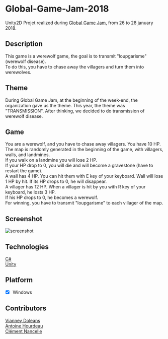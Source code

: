 # Global-Game-Jam-2018

 Unity2D Projet realized during [Global Game Jam](https://globalgamejam.org/), from 26 to 28 january 2018.

## Description

This game is a werewolf game, the goal is to transmit "loupgarisme" (werewolf disease).  
To do this, you have to chase away the villagers and turn them into werewolves.

## Theme

During Global Game Jam, at the beginning of the week-end, the organization gave us the theme. This year, the theme was "TRANSMISSION". After thinking, we decided to do transmission of werewolf disease.

## Game

You are a werewolf, and you have to chase away villagers. You have 10 HP.  
The map is randomly generated in the beginning of the game, with villagers, walls, and landmines.  
If you walk on a landmine you will lose 2 HP.  
If your HP drop to 0, you will die and will become a gravestone (have to restart the game).  
A wall has 4 HP. You can hit them with E key of your keyboard.
Wall will lose 1 HP by hit. If its HP drops to 0, he will disappear.  
A villager has 12 HP. When a villager is hit by you with R key of your keyboard, he losts 3 HP.  
If his HP drops to 0, he becomes a werewolf.  
For winning, you have to transmit "loupgarisme" to each villager of the map.

## Screenshot

![screenshot](./Screenshots/werewolf_transmission.png)  

## Technologies

[C#](https://docs.microsoft.com/en-us/dotnet/csharp/)  
[Unity](https://unity.com/)

## Platform

- [x] Windows  

## Contributors

[Vianney Doleans](https://github.com/VianneyDoleans)  
[Antoine Hourdeau](https://github.com/Flyxe)  
[Clément Nancelle](https://github.com/Hardkaise)  
